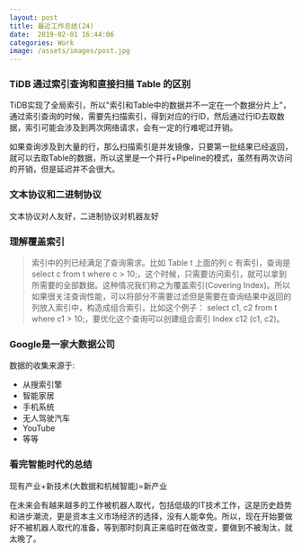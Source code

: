 ```yaml
---
layout: post
title: 最近工作总结(24)
date:  2019-02-01 16:44:06
categories: Work
image: /assets/images/post.jpg
---
```


### TiDB 通过索引查询和直接扫描 Table 的区别

TiDB实现了全局索引，所以"索引和Table中的数据并不一定在一个数据分片上"，通过索引查询的时候，需要先扫描索引，得到对应的行ID，然后通过行ID去取数据，索引可能会涉及到两次网络请求，会有一定的行难呢过开销。

如果查询涉及到大量的行，那么扫描索引是并发镜像，只要第一批结果已经返回，就可以去取Table的数据，所以这里是一个并行+Pipeline的模式，虽然有两次访问的开销，但是延迟并不会很大。

### 文本协议和二进制协议

文本协议对人友好，二进制协议对机器友好

### 理解覆盖索引

>索引中的列已经满足了查询需求。比如 Table t 上面的列 c 有索引，查询是 select c from t where c > 10;，这个时候，只需要访问索引，就可以拿到所需要的全部数据。这种情况我们称之为覆盖索引(Covering Index)。所以如果很关注查询性能，可以将部分不需要过滤但是需要在查询结果中返回的列放入索引中，构造成组合索引，比如这个例子： select c1, c2 from t where c1 > 10;，要优化这个查询可以创建组合索引 Index c12 (c1, c2)。

### Google是一家大数据公司

数据的收集来源于:

- 从搜索引擎
- 智能家居
- 手机系统
- 无人驾驶汽车
- YouTube
- 等等

### 看完智能时代的总结

现有产业+新技术(大数据和机械智能)=新产业

在未来会有越来越多的工作被机器人取代，包括低级的IT技术工作，这是历史趋势和进步潮流，更是资本主义市场经济的选择，没有人能幸免。所以，现在开始要做好不被机器人取代的准备，等到那时刻真正来临时在做改变，要做到不被淘汰，就太晚了。
